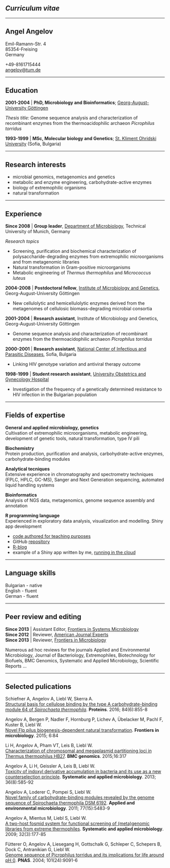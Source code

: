 ## *Curriculum vitae*

***
## Angel Angelov
Emil-Ramann-Str. 4  
85354-Freising   
Germany  
  
+49-8161715444  
angelov@tum.de


***

Education
----------------

**2001-2004** \| **PhD, Microbiology and Bioinformatics**; [Georg-August-University Göttingen](https://www.uni-goettingen.de/)

*Thesis title:* Genome sequence analysis and characterization of recombinant enzymes from the 
thermoacidophilic archaeon *Picrophilus torridus*

**1993-1999** \| **MSc, Molecular biology and Genetics**; [St. Kliment Ohridski University](https://www.uni-sofia.bg/eng) (Sofia, Bulgaria)

***

Research interests
--------------------------
  * microbial genomics, metagenomics and genetics 
  * metabolic and enzyme engineering, carbohydrate-active enzymes
  * biology of extremophilic organisms
  * natural transformation

***

Experience
-------------

**Since 2008** \| **Group leader**, [Department of Microbiology](http://mibio.wzw.tum.de/index.php?id=4), Technical University of Munich, Germany

*Research topics*
* Screening, purification and biochemical characterization of polysaccharide-degrading enzymes from extremophilic microorganisms and from metagenomic libraries
* Natural transformation in Gram-positive microorganisms
* Metabolic engineering of *Thermus thermophilus* and *Micrococcus luteus*

**2004-2008** \| **Postdoctoral fellow**, [Institute of Microbiology and Genetics](https://www.uni-goettingen.de/en/11845.html), Georg-August-University Göttingen

* New cellulolytic and hemicellulolytic enzymes derived from the metagenomes of cellulosic biomass-degrading microbial consortia

**2001-2004** \| **Research assistant**,  Institute of Microbiology and Genetics, Georg-August-University Göttingen

* Genome sequence analysis and characterization of recombinant enzymes from the thermoacidophilic archaeon *Picrophilus torridus*

**2000-2001** \| **Research assistant**, [National Center of Infectious and Parasitic Diseases](http://www.ncipd.org), Sofia, Bulgaria

* Linking HIV genotype variation and antiviral therapy outcome

**1998-1999** \| **Student research assistant**, [University Obstetrics and Gynecology Hospital](http://maichindom.com/en/)

* Investigation of the frequency of a genetically determined resistance to HIV infection in the Bulgarian population

***

Fields of expertise
--------------------
**General and applied microbiology, genetics**  
Cultivation of extremophilic microorganisms, metabolic engineering, development of genetic tools, natural transformation, type IV pili

**Biochemistry**  
Protein production, purification and analysis, carbohydrate-active enzymes, carbohydrate-binding modules

**Analytical tecniques**  
Extensive experience in chromatography and spectrometry techniques (FPLC, HPLC, GC-MS), Sanger and Next Generation sequencing, automated liquid handling systems

**Bioinformatics**  
Analysis of NGS data, metagenomics, genome sequence assembly and annotation 

**R programming language**  
Experienced in exploratory data analysis, visualization and modelling. Shiny app development
* [code authored for teaching purposes](https://rpubs.com/angelov)
* GitHub [repository](https://github.com/angelovangel)
* [R-blog](https://angelovangel.github.io/)
* example of a Shiny app written by me, [running in the cloud](http://18.194.121.255/shiny/rstudio/fitgrowth/)

***

Language skills
----------------
Bulgarian - native  
English - fluent  
German - fluent  

***

Peer review and editing
----------------------
**Since 2013** \| Assistant Editor, [Frontiers in Systems Microbiology](https://www.frontiersin.org/journals/microbiology/sections/systems-microbiology)   
**Since 2012** \| Reviewer, [American Journal Experts](https://www.aje.com)   
**Since 2013** \| Reviewer, [Frontiers in Microbiology](https://www.frontiersin.org/journals/microbiology)   

Numerous ad hoc reviews for the journals Applied and Environmental Microbiology, Journal of Bacteriology, Extremophiles, Biotechnology for Biofuels, BMC Genomics, Systematic and Applied Microbiology, Scientific Reports ...

***

Selected pulications
-----------------
Schiefner A, Angelov A, Liebl W, Skerra A.    
[Structural basis for cellulose binding by the type A carbohydrate-binding module 64 of *Spirochaeta thermophila*](https://www.ncbi.nlm.nih.gov/pubmed/26868291). **Proteins**. 2016; 84(6):855-8

Angelov A, Bergen P, Nadler F, Hornburg P, Lichev A, Übelacker M, Pachl F, Kuster
B, Liebl W.   
[Novel Flp pilus biogenesis-dependent natural transformation](https://www.ncbi.nlm.nih.gov/pubmed/25713572). **Frontiers in microbiology**. 2015; 6:84

Li H, Angelov A, Pham VT, Leis B, Liebl W.   
[Characterization of chromosomal and megaplasmid partitioning loci in Thermus thermophilus HB27](https://www.ncbi.nlm.nih.gov/pubmed/25909452). **BMC genomics**. 2015;16:317

Angelov A, Li H, Geissler A, Leis B, Liebl W.   
[Toxicity of indoxyl derivative accumulation in bacteria and its use as a new counterselection principle](https://www.ncbi.nlm.nih.gov/pubmed/23871391). **Systematic and applied microbiology**. 2013; 36(8):585-92

Angelov A, Loderer C, Pompei S, Liebl W.   
[Novel family of carbohydrate-binding modules revealed by the genome sequence of Spirochaeta thermophila DSM 6192](https://www.ncbi.nlm.nih.gov/pubmed/21685171).  **Applied and environmental microbiology**. 2011; 77(15):5483-9

Angelov A, Mientus M, Liebl S, Liebl W.    
[A two-host fosmid system for functional screening of (meta)genomic libraries from extreme thermophiles](https://www.ncbi.nlm.nih.gov/pubmed/19285378). **Systematic and applied microbiology**. 2009; 32(3):177-85

Fütterer O, Angelov A, Liesegang H, Gottschalk G, Schleper C, Schepers B, Dock C, Antranikian G, Liebl W.   
[Genome sequence of Picrophilus torridus and its implications for life around pH 0](https://www.ncbi.nlm.nih.gov/pubmed/15184674). **PNAS**. 2004; 101(24):9091-6

